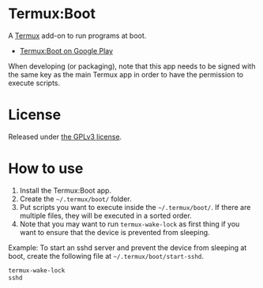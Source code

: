Termux:Boot
===========
A [Termux](https://termux.com) add-on to run programs at boot.

- [Termux:Boot on Google Play](https://play.google.com/store/apps/details?id=com.termux.boot)

When developing (or packaging), note that this app needs to be signed with the same key as the main Termux app in order to have the permission to execute scripts.

License
=======
Released under [the GPLv3 license](https://www.gnu.org/licenses/gpl.html).

How to use
==========
1. Install the Termux:Boot app.
2. Create the `~/.termux/boot/` folder.
3. Put scripts you want to execute inside the `~/.termux/boot/`. If there are multiple files, they will be executed in a sorted order.
4. Note that you may want to run `termux-wake-lock` as first thing if you want to ensure that the device is prevented from sleeping.

Example: To start an sshd server and prevent the device from sleeping at boot, create the following file at `~/.termux/boot/start-sshd`.

```sh
termux-wake-lock
sshd
```
